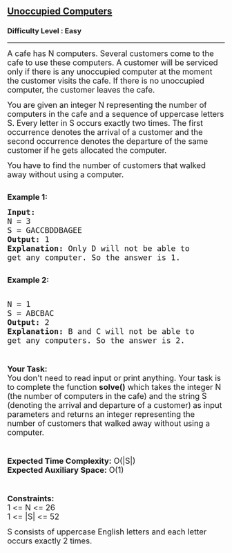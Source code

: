 <h2><a href="https://practice.geeksforgeeks.org/problems/unoccupied-computers-1646661078/1?utm_source=geeksforgeeks&utm_medium=ml_article_practice_tab&utm_campaign=article_practice_tab">Unoccupied Computers</a></h2><h3>Difficulty Level : Easy</h3><hr><div class="problems_problem_content__Xm_eO"><p><span style="font-size:18px">A cafe has N computers. Several customers come to the cafe to use these computers. A customer will be serviced only if there is any unoccupied computer at the moment the customer visits the cafe. If there is no unoccupied computer, the customer leaves the cafe.&nbsp;</span></p>

<p><span style="font-size:18px">You are given an integer N representing the number of computers in the cafe and a sequence of uppercase letters S. Every letter in S occurs exactly two times. The first occurrence denotes the arrival of a customer and the second occurrence denotes the departure of the same customer if he gets allocated the computer.&nbsp;</span></p>

<p><span style="font-size:18px">You have to find the number of customers that walked away without using a computer.</span></p>

<p><br>
<span style="font-size:18px"><strong>Example 1:</strong></span></p>

<pre><span style="font-size:18px"><strong>Input:</strong>
N = 3
S = GACCBDDBAGEE
<strong>Output: </strong>1
<strong>Explanation:</strong> Only D will not be able to 
get any computer. So the answer is 1.</span></pre>

<p><br>
<span style="font-size:18px"><strong>Example 2:</strong></span></p>

<pre><span style="font-size:18px">
N = 1
S = ABCBAC
<strong>Output: </strong>2
<strong>Explanation: </strong>B and C will not be able to 
get any computers. So the answer is 2.</span></pre>

<p>&nbsp;</p>

<p><span style="font-size:18px"><strong>Your Task:&nbsp;&nbsp;</strong><br>
You don't need to read input or print anything. Your task is to complete the function&nbsp;<strong>solve()</strong>&nbsp;which takes the integer N (the number of computers in the cafe) and the string S (denoting the arrival and departure of a customer)<strong>&nbsp;</strong>as input parameters&nbsp;and returns an integer representing the number of customers that walked away without using a computer.</span></p>

<p>&nbsp;</p>

<p><span style="font-size:18px"><strong>Expected Time Complexity:</strong> O(|S|)<br>
<strong>Expected Auxiliary Space:</strong> O(1)</span></p>

<p>&nbsp;</p>

<p><span style="font-size:18px"><strong>Constraints:</strong><br>
1 &lt;= N &lt;= 26<br>
1 &lt;= |S| &lt;= 52</span></p>

<p><span style="font-size:18px">S consists of uppercase English letters and each letter occurs exactly 2 times.</span></p>
</div>